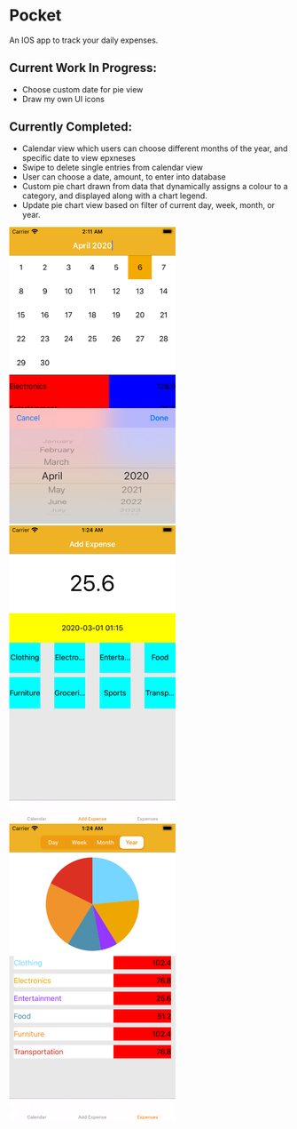 # Pocket

An IOS app to track your daily expenses.


## Current Work In Progress:

- Choose custom date for pie view
- Draw my own UI icons 


## Currently Completed: 
- Calendar view which users can choose different months of the year, and specific date to view epxneses
- Swipe to delete single entries from calendar view
- User can choose a date, amount, to enter into database
- Custom pie chart drawn from data that dynamically assigns a colour to a category, and displayed along with a chart legend.
- Update pie chart view based on filter of current day, week, month, or year.



<img src="/MarkdownImages/Calendar.png" width="300"/>
<img src="/MarkdownImages/AddExpenses.png" width="300"/>
<img src="/MarkdownImages/Expenses.png" width="300"/>
